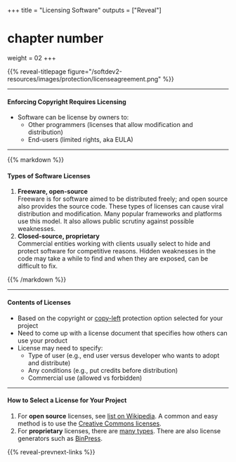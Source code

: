 +++
title = "Licensing Software"
outputs = ["Reveal"]
# chapter number
weight = 02
+++

{{% reveal-titlepage figure="/softdev2-resources/images/protection/licenseagreement.png" %}}

---

#### Enforcing Copyright Requires Licensing

- Software can be license by owners to:
  - Other programmers (licenses that allow modification and distribution)
  - End-users (limited rights, aka EULA)

---

{{% markdown %}}

#### Types of Software Licenses

1. **Freeware, open-source** <br/> <!-- .element: class="fragment" data-fragment-index="1" -->
  <span class="fragment" data-fragment-index="1"> Freeware is for software aimed to be distributed freely; and open source also provides the source code. These types of licenses can cause viral distribution and modification. Many popular frameworks and platforms use this model. It also allows public scrutiny against possible weaknesses.</span>
1. **Closed-source, proprietary** <br/> <!-- .element: class="fragment" data-fragment-index="2" --> 
  <span class="fragment" data-fragment-index="2">Commercial entities working with clients usually select to hide and protect software for competitive reasons. Hidden weaknesses in the code may take a while to find and when they are exposed, can be difficult to fix.</span>

{{% /markdown %}}

---

#### Contents of Licenses

- Based on the copyright
  or [copy-left](https://en.wikipedia.org/wiki/Copyleft) protection
  option selected for your project
- Need to come up with a license document that specifies how others can use your product
- License may need to specify:
  - Type of user (e.g., end user versus developer who wants to adopt and distribute)
  - Any conditions (e.g., put credits before distribution)
  - Commercial use (allowed vs forbidden)

---

#### How to Select a License for Your Project

1. For **open source** licenses, see
   [list on Wikipedia](https://en.wikipedia.org/wiki/Comparison_of_free_and_open-source_software_licenses). A
   common and easy method is to use the
   [Creative Commons licenses](https://creativecommons.org/share-your-work/).
2. For **proprietary** licenses, there are
   [many types](https://ggc-sd.github.io/LegalSoftDevApps/paper_ch4.html). There
   are also license generators such as [BinPress](https://www.binpress.com/license-generator/).

{{% reveal-prevnext-links %}}

